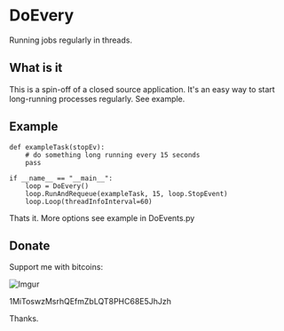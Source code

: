 # DoEvery

Running jobs regularly in threads.

## What is it

This is a spin-off of a closed source application. It's an easy way to start long-running processes regularly. See example.

## Example

``` 
def exampleTask(stopEv):
    # do something long running every 15 seconds
    pass

if __name__ == "__main__":
    loop = DoEvery()
    loop.RunAndRequeue(exampleTask, 15, loop.StopEvent)
    loop.Loop(threadInfoInterval=60)
```

Thats it. More options see example in DoEvents.py

## Donate

Support me with bitcoins:

![Imgur](https://i.imgur.com/ltpF0A4m.png)

1MiToswzMsrhQEfmZbLQT8PHC68E5JhJzh

Thanks.
